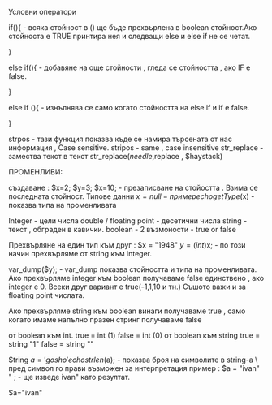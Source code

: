 Условни оператори


if(){  - всяка стойност в () ще бъде прехвърлена в boolean стойност.Ако стойноста е TRUE принтира нея и следващи else и else if не се четат.

}

else if(){ - добавяне на още стойности , гледа се стойността , ако IF е false.

}


else if (){ -  изнълнява се само когато стойността на else if и if e false.

}

strpos - тази функция показва къде се намира търсената от нас информация , Case sensitive.
stripos - same , case insensitive
str_replace - замества текст в текст
str_replace($needle ,$replace , $haystack)


ПРОМЕНЛИВИ:

създаване : 
$x=2;
$y=3;
$x=10; - презаписване на стойостта . Взима се последната стойност.
Типове данни 
$x=null - пример 
echo getType($x) - показва типа на променливата


Integer - цели числа
double / floating point - десетични числа 
string - текст , обграден в кавички.
boolean - 2 възмоности - true or false 

Прехвърляне на един тип към друг : 
$x = "1948"
$y= (int)$x;  -  по този начин прехвърляме от string към integer.

var_dump($y);   - var_dump показва стойността и типа на променливата.
Ако прехвърляме integer към boolean получаваме false единствено , ако integer е 0. Всеки друг вариант е true(-1,1,10 и тн.) Съшото важи и за floating point числата.



Ако прехвърляме string  към boolean винаги получаваме true , само когато имаме напълно празен стринг получаваме false  


от boolean към int.
true  = int (1)
false = int (0)
от boolean към string 
true = string "1"
false  = string ""



String 
$a = 'gosho'
echo strlen($a); - показва броя на символите в string-a 
\  пред символ го прави възможен за интерпретация пример :
$a = "ivan\" " ;   - ще изведе ivan" като резултат.




$а="ivan" 












